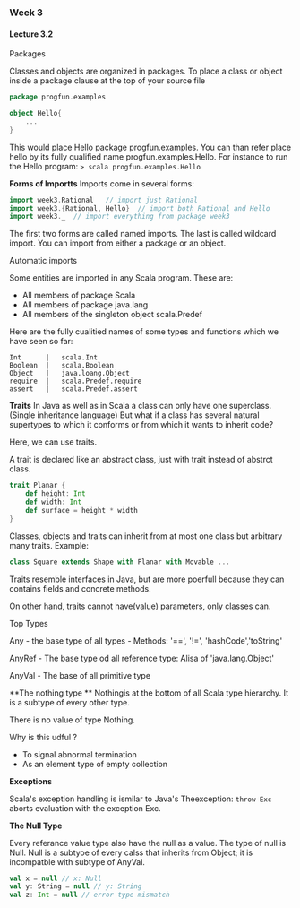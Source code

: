 ### Week 3

#### Lecture 3.2

Packages

Classes and objects are organized in packages.
To place a class or object inside a package clause at the top of your  source file
```Scala
package progfun.examples

object Hello{
    ...
}
```
This would place Hello package progfun.examples.
You can than refer place hello  by its fully qualified name progfun.examples.Hello. For instance to run the Hello program:
`> scala progfun.examples.Hello`

**Forms of Importts**
Imports come in several forms:
```Scala
import week3.Rational   // import just Rational
import week3.{Rational, Hello}  // import both Rational and Hello
import week3._  // import everything from package week3
```
The first two forms are called named imports.
The last is called wildcard import.
You can import from either a package or an object.

Automatic imports

Some entities are imported in any Scala program.
These are:
- All members of package Scala
- All members of package java.lang
- All members of the singleton object scala.Predef

Here are the fully cualitied names of some types and functions which we have seen so far:
```
Int      |   scala.Int
Boolean  |   scala.Boolean
Object   |   java.loang.Object
require  |   scala.Predef.require
assert   |   scala.Predef.assert
```

**Traits**
In Java as well as in Scala a class can only have one superclass. (Single inheritance language)
But what if a class has several natural supertypes to which it conforms or from which it wants to inherit code?

Here, we can use traits.

A trait is declared like an abstract class, just with trait instead of abstrct class.
```Scala
trait Planar {
    def height: Int
    def width: Int
    def surface = height * width
}
```
Classes, objects and traits can inherit from at most one class but arbitrary many traits.
Example:
```Scala
class Square extends Shape with Planar with Movable ...
```
Traits resemble interfaces in Java, but are more poerfull because they can contains fields and concrete methods.

On other hand, traits cannot have(value) parameters, only classes can.

Top Types

Any - the base type of all types - Methods: '==', '!=', 'hashCode','toString'

AnyRef - The base type od all reference type: Alisa of 'java.lang.Object'

AnyVal - The base of all primitive type

**The nothing type **
Nothingis at the bottom of all Scala type hierarchy. It is a subtype of every other type.

There is no value of type Nothing.

Why is this udful ?
- To signal abnormal termination
- As an element type of empty collection

**Exceptions**

Scala's exception handling is ismilar to Java's
Theexception:
`throw Exc`
aborts evaluation with the exception Exc.

**The Null Type**

Every referance value type also have the null as a value.
The type of null is Null.
Null is a subtyoe of every calss that inherits from Object; it is incompatble with subtype of AnyVal.
```Scala
val x = null // x: Null
val y: String = null // y: String
val z: Int = null // error type mismatch
```
